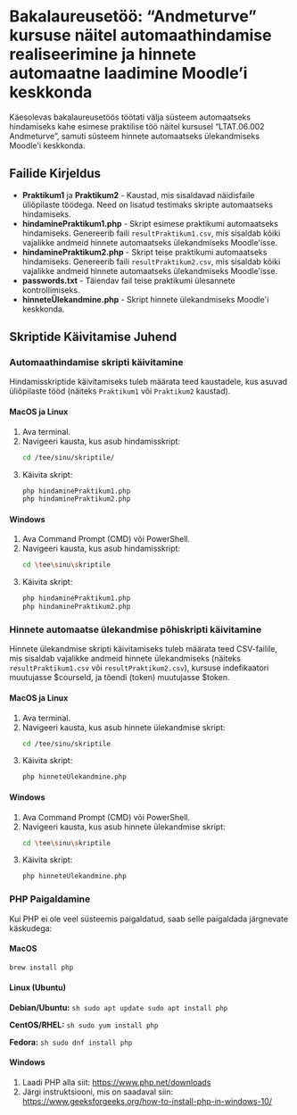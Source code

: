 # Bakalaureusetöö: “Andmeturve” kursuse näitel automaathindamise realiseerimine ja hinnete automaatne laadimine Moodle’i keskkonda


Käesolevas bakalaureusetöös töötati välja süsteem automaatseks hindamiseks kahe esimese praktilise töö näitel kursusel “LTAT.06.002 Andmeturve”, samuti süsteem hinnete automaatseks ülekandmiseks Moodle'i keskkonda.

## Failide Kirjeldus

- **Praktikum1** ja **Praktikum2** - Kaustad, mis sisaldavad näidisfaile üliõpilaste töödega. Need on lisatud testimaks skripte automaatseks hindamiseks.
- **hindaminePraktikum1.php** - Skript esimese praktikumi automaatseks hindamiseks. Genereerib faili `resultPraktikum1.csv`, mis sisaldab kõiki vajalikke andmeid hinnete automaatseks ülekandmiseks Moodle'isse.
- **hindaminePraktikum2.php** - Skript teise praktikumi automaatseks hindamiseks. Genereerib faili `resultPraktikum2.csv`, mis sisaldab kõiki vajalikke andmeid hinnete automaatseks ülekandmiseks Moodle'isse.
- **passwords.txt** - Täiendav fail teise praktikumi ülesannete kontrollimiseks.
- **hinneteÜlekandmine.php** - Skript hinnete ülekandmiseks Moodle'i keskkonda.


## Skriptide Käivitamise Juhend

### Automaathindamise skripti  käivitamine

Hindamisskriptide käivitamiseks tuleb määrata teed kaustadele, kus asuvad üliõpilaste tööd (näiteks `Praktikum1` või `Praktikum2` kaustad).

#### MacOS ja Linux
1. Ava terminal.
2. Navigeeri kausta, kus asub hindamisskript:
    ```sh
    cd /tee/sinu/skriptile/
    ```
3. Käivita skript:
    ```sh
    php hindaminePraktikum1.php
    php hindaminePraktikum2.php
    ```

#### Windows
1. Ava Command Prompt (CMD) või PowerShell.
2. Navigeeri kausta, kus asub hindamisskript:
    ```sh
    cd \tee\sinu\skriptile
    ```
3. Käivita skript:
    ```sh
    php hindaminePraktikum1.php
    php hindaminePraktikum2.php
    ```


### Hinnete automaatse ülekandmise põhiskripti käivitamine

Hinnete ülekandmise skripti käivitamiseks tuleb määrata teed CSV-failile, mis sisaldab vajalikke andmeid hinnete ülekandmiseks (näiteks `resultPraktikum1.csv` või `resultPraktikum2.csv`), kursuse indefikaatori muutujasse $courseId, ja tõendi (token) muutujasse $token.

#### MacOS ja Linux
1. Ava terminal.
2. Navigeeri kausta, kus asub hinnete ülekandmise skript:
    ```sh
    cd /tee/sinu/skriptile
    ```
3. Käivita skript:
    ```sh
    php hinneteÜlekandmine.php
    ```

#### Windows
1. Ava Command Prompt (CMD) või PowerShell.
2. Navigeeri kausta, kus asub hinnete ülekandmise skript:
    ```sh
    cd \tee\sinu\skriptile
    ```
3. Käivita skript:
    ```sh
    php hinneteÜlekandmine.php
    ```

### PHP Paigaldamine

Kui PHP ei ole veel süsteemis paigaldatud, saab selle paigaldada järgnevate käskudega:

#### MacOS

```sh
brew install php
```

#### Linux (Ubuntu)

  **Debian/Ubuntu:**
        ```sh
        sudo apt update
        sudo apt install php
        ```
  
**CentOS/RHEL:**
        ```sh
        sudo yum install php
        ```
  
**Fedora:**
        ```sh
        sudo dnf install php
        ```

#### Windows

1. Laadi PHP alla siit: https://www.php.net/downloads
2. Järgi instruktsiooni, mis on saadaval siin: https://www.geeksforgeeks.org/how-to-install-php-in-windows-10/

